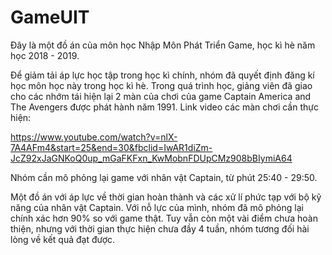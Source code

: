 # GameUIT
Đây là một đồ án của môn học Nhập Môn Phát Triển Game, học kì hè năm học 2018 - 2019.

Để giảm tải áp lực học tập trong học kì chính, nhóm đã quyết định đăng kí học môn học này trong học kì hè. Trong quá trình học,
giảng viên đã giao cho các nhớm tái hiện lại 2 màn của chơi của game Captain America and The Avengers được phát hành năm 1991.
Link video các màn chơi cần thực hiện:

https://www.youtube.com/watch?v=nlX-7A4AFm4&start=25&end=30&fbclid=IwAR1diZm-JcZ92xJaGNKoQ0up_mGaFKFxn_KwMobnFDUpCMz908bBIymiA64

Nhóm cần mô phỏng lại game với nhân vật Captain, từ phút 25:40 - 29:50.

Một đồ án với áp lực về thời gian hoàn thành và các xử lí phức tạp với bộ kỹ năng của nhân vật Captain. Với nỗ lực của mình, 
nhóm đã mô phỏng lại chính xác hơn 90% so với game thật. Tuy vẫn còn một vài điểm chưa hoàn thiện, nhưng với thời gian thực hiện chưa đầy 4
tuần, nhóm tương đối hài lòng về kết quả đạt được.
